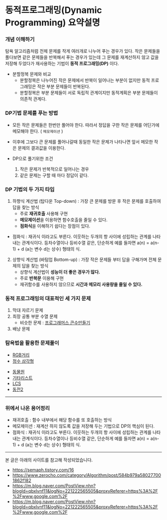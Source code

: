 # 동적프로그래밍(Dynamic Programming) 요약설명

### 개념 이해하기

탐욕 알고리즘처럼 전체 문제를 작게 여러개로 나누어 푸는 경우가 있다. 작은 문제들을 풀다보면 같은 문제들을 반복해서 푸는 경우가 있는데 그 문제를 재계산하지 않고 값을 저장해 두었다가 재사용하는 기법이 **동적 프로그래밍(DP)** 이다. <br>

- 분할정복 문제와 비교
  - 분할정복은 나누어진 작은 문제에서 반복이 일어나는 부분이 없지만 동적 프로그래밍은 작은 부분 문제들이 반복된다.
  - 분할정복은 부분 문제들이 서로 독립적 관계이지만 동적계획은 부분 문제들이 의존적 관계다.

### DP기법 문제를 푸는 방법

- 모든 작은 문제들은 한번만 풀어야 한다. 따라서 정답을 구한 작은 문제를 어딘가에 메모해야 한다. ( `메모제이션` )
- 이후에 그보다 큰 문제를 풀어나갈때 동일한 작은 문제가 나타나면 앞서 메모한 작은 문제의 결과값을 이용한다.

- DP으로 풀기위한 조건
  1. 작은 문제가 반복적으로 일어나는 경우
  2. 같은 문제는 구할 때 마다 정답이 같다.

### DP 기법의 두 가지 타입

1. 하향식 계산법 (탑다운 Top-down) : 가장 큰 문제를 방문 후 작은 문제를 호출하여 답을 찾는 방식
   - 주로 **재귀호출** 사용해 구현
   - **메모제이션**을 이용하면 함수호출을 줄일 수 있다.
   - **점화식**을 이해하기 쉽다는 장점이 있다.

- 점화식 : 재귀식 이라고도 부른다. 이웃하는 두개의 항 사이에 성립하는 관계를 나타내는 관계식이다. 등차수열이나 등비수열 같은, 단순하게 예를 들자면 a(n) = a(n-1) + d (a는 변수 d는 상수) 형태의 식.

2. 상향식 계산법 (바텀업 Bottom-up) : 가장 작은 문제들 부터 답을 구해가며 전체 문제의 답을 찾는 방식
   - 상향식 계산법이 **성능이 더 좋은 경우가 많다.**
   - 주로 **반복문** 이용해 구현
   - 재귀함수를 사용하지 않으므로 **시간과 메모리 사용량을 줄일 수 있다.**

### 동적 프로그래밍의 대표적인 세 가지 문제

1. 막대 자르기 문제
2. 최장 공통 부분 수열 문제
   - 비슷한 문제 : [프로그래머스 큰수만들기](https://programmers.co.kr/learn/courses/30/lessons/42883)
3. 배낭 문제

### 탐욕법을 활용한 문제풀이

- [RGB거리](https://github.com/TheCopiens/algorithm-study/blob/master/source/ohhako/boj/1149_dp.md)
- [정수 삼각형](https://github.com/TheCopiens/algorithm-study/blob/master/source/ohhako/boj/1932_DP.md)

* [동물원](https://www.acmicpc.net/problem/1309)
* [기타리스트](https://www.acmicpc.net/problem/1495)
* [LCS](https://www.acmicpc.net/problem/9251)
* [동전2](https://www.acmicpc.net/problem/2294)

---

### 위에서 나온 용어정리

- 재귀호출 : 함수 내부에서 해당 함수를 또 호출하는 방식
- 메모제이션 : 재계산 하지 않도록 값을 저장해 두는 기법으로 DP의 핵심이 된다.
- 점화식 : 재귀식 이라고도 부른다. 이웃하는 두개의 항 사이에 성립하는 관계를 나타내는 관계식이다. 등차수열이나 등비수열 같은, 단순하게 예를 들자면 a(n) = a(n-1) + d (a는 변수 d는 상수) 형태의 식.

---

본 글은 아래의 사이트를 참고해 작성되었습니다.

- https://semaph.tistory.com/16
- https://www.zerocho.com/category/Algorithm/post/584b979a580277001862f182
- https://m.blog.naver.com/PostView.nhn?blogId=qbxlvnf11&logNo=221222565505&proxyReferer=https%3A%2F%2Fwww.google.com%2F
- https://m.blog.naver.com/PostView.nhn?blogId=qbxlvnf11&logNo=221222565505&proxyReferer=https%3A%2F%2Fwww.google.com%2F
